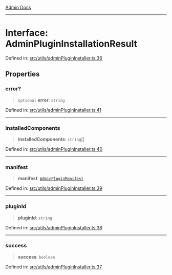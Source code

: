 [Admin Docs](/)

---

# Interface: AdminPluginInstallationResult

Defined in: [src/utils/adminPluginInstaller.ts:36](https://github.com/PalisadoesFoundation/talawa-admin/blob/main/src/utils/adminPluginInstaller.ts#L36)

## Properties

### error?

> `optional` **error**: `string`

Defined in: [src/utils/adminPluginInstaller.ts:41](https://github.com/PalisadoesFoundation/talawa-admin/blob/main/src/utils/adminPluginInstaller.ts#L41)

---

### installedComponents

> **installedComponents**: `string`[]

Defined in: [src/utils/adminPluginInstaller.ts:40](https://github.com/PalisadoesFoundation/talawa-admin/blob/main/src/utils/adminPluginInstaller.ts#L40)

---

### manifest

> **manifest**: [`AdminPluginManifest`](AdminPluginManifest.md)

Defined in: [src/utils/adminPluginInstaller.ts:39](https://github.com/PalisadoesFoundation/talawa-admin/blob/main/src/utils/adminPluginInstaller.ts#L39)

---

### pluginId

> **pluginId**: `string`

Defined in: [src/utils/adminPluginInstaller.ts:38](https://github.com/PalisadoesFoundation/talawa-admin/blob/main/src/utils/adminPluginInstaller.ts#L38)

---

### success

> **success**: `boolean`

Defined in: [src/utils/adminPluginInstaller.ts:37](https://github.com/PalisadoesFoundation/talawa-admin/blob/main/src/utils/adminPluginInstaller.ts#L37)
